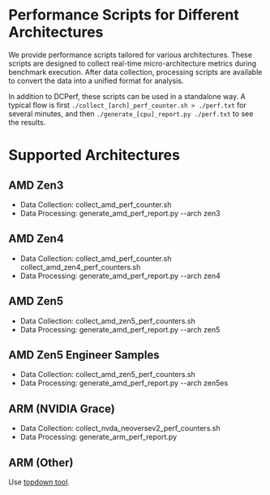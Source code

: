 # Performance Scripts for Different Architectures
We provide performance scripts tailored for various architectures. These scripts are designed to collect real-time micro-architecture metrics during benchmark execution. After data collection, processing scripts are available to convert the data into a unified format for analysis.

In addition to DCPerf, these scripts can be used in a standalone way. A typical flow is first `./collect_[arch]_perf_counter.sh > ./perf.txt` for several minutes, and then `./generate_[cpu]_report.py ./perf.txt` to see the results.

# Supported Architectures
## AMD Zen3
- Data Collection: collect_amd_perf_counter.sh
- Data Processing: generate_amd_perf_report.py --arch zen3
## AMD Zen4
- Data Collection:
collect_amd_perf_counter.sh
collect_amd_zen4_perf_counters.sh
- Data Processing: generate_amd_perf_report.py --arch zen4
## AMD Zen5
- Data Collection: collect_amd_zen5_perf_counters.sh
- Data Processing: generate_amd_perf_report.py --arch zen5
## AMD Zen5 Engineer Samples
- Data Collection: collect_amd_zen5_perf_counters.sh
- Data Processing: generate_amd_perf_report.py --arch zen5es
## ARM (NVIDIA Grace)
- Data Collection: collect_nvda_neoversev2_perf_counters.sh
- Data Processing: generate_arm_perf_report.py
## ARM (Other)

Use [topdown tool](https://learn.arm.com/install-guides/topdown-tool/).
